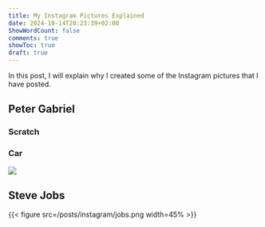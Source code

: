 ```yaml
---
title: My Instagram Pictures Explained
date: 2024-10-14T20:23:39+02:00
ShowWordCount: false
comments: true
showToc: true
draft: true
---
```


In this post, I will explain why I created some of the Instagram pictures that I have posted.

## Peter Gabriel

### Scratch

### Car
![](/posts/instagram/car.png)


## Steve Jobs
{{< figure src=/posts/instagram/jobs.png width=45% >}}
